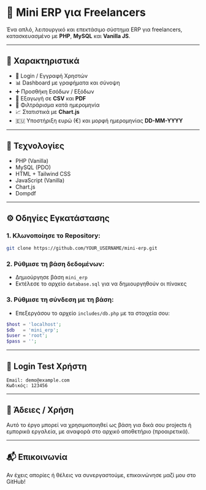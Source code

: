 # 💼 Mini ERP για Freelancers

Ένα απλό, λειτουργικό και επεκτάσιμο σύστημα ERP για freelancers, κατασκευασμένο με **PHP**, **MySQL** και **Vanilla JS**.

---

## 📌 Χαρακτηριστικά

- 🔐 Login / Εγγραφή Χρηστών
- 📊 Dashboard με γραφήματα και σύνοψη
- ➕ Προσθήκη Εσόδων / Εξόδων
- 📁 Εξαγωγή σε **CSV** και **PDF**
- 📅 Φιλτράρισμα κατά ημερομηνία
- 📈 Στατιστικά με **Chart.js**
- 🇪🇺 Υποστήριξη ευρώ (€) και μορφή ημερομηνίας **DD-MM-YYYY**

---

## 🧱 Τεχνολογίες

- PHP (Vanilla)
- MySQL (PDO)
- HTML + Tailwind CSS
- JavaScript (Vanilla)
- Chart.js
- Dompdf

---

## ⚙️ Οδηγίες Εγκατάστασης

### 1. Κλωνοποίησε το Repository:
```bash
git clone https://github.com/YOUR_USERNAME/mini-erp.git
```

### 2. Ρύθμισε τη βάση δεδομένων:
- Δημιούργησε βάση `mini_erp`
- Εκτέλεσε το αρχείο `database.sql` για να δημιουργηθούν οι πίνακες

### 3. Ρύθμισε τη σύνδεση με τη βάση:
- Επεξεργάσου το αρχείο `includes/db.php` με τα στοιχεία σου:

```php
$host = 'localhost';
$db   = 'mini_erp';
$user = 'root';
$pass = '';
```

---

## 🔐 Login Test Χρήστη

```text
Email: demo@example.com
Κωδικός: 123456
```

---

## 🧾 Άδειες / Χρήση

Αυτό το έργο μπορεί να χρησιμοποιηθεί ως βάση για δικά σου projects ή εμπορικά εργαλεία, με αναφορά στο αρχικό αποθετήριο (προαιρετικά).

---

## 📬 Επικοινωνία

Αν έχεις απορίες ή θέλεις να συνεργαστούμε, επικοινώνησε μαζί μου στο GitHub!
